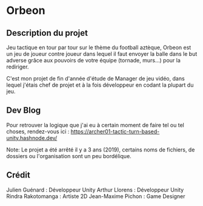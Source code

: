 # Orbeon
## Description du projet
Jeu tactique en tour par tour sur le thème du football aztèque, Orbeon est un jeu de joueur contre joueur dans lequel il faut envoyer la balle dans le but adverse grâce aux pouvoirs de votre équipe (tornade, murs...) pour la rediriger.

C'est mon projet de fin d'année d'étude de Manager de jeu vidéo, dans lequel j'étais chef de projet et à la fois développeur en codant la plupart du jeu.

## Dev Blog
Pour retrouver la logique que j'ai eu à certain moment de faire tel ou tel choses, rendez-vous ici :
https://archer01-tactic-turn-based-unity.hashnode.dev/

Note: Le projet a été arrêté il y a 3 ans (2019), certains noms de fichiers, de dossiers ou l'organisation sont un peu bordélique.

## Crédit
Julien Guénard : Développeur Unity
Arthur Llorens : Développeur Unity
Rindra Rakotomanga : Artiste 2D
Jean-Maxime Pichon : Game Designer
